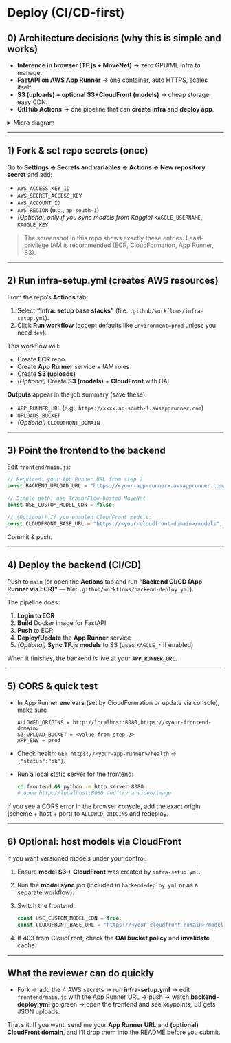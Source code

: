 

# Deploy (CI/CD-first)

## 0) Architecture decisions (why this is simple and works)

* **Inference in browser (TF.js + MoveNet)** → zero GPU/ML infra to manage.
* **FastAPI on AWS App Runner** → one container, auto HTTPS, scales itself.
* **S3 (uploads) + optional S3+CloudFront (models)** → cheap storage, easy CDN.
* **GitHub Actions** → one pipeline that can **create infra** and **deploy app**.

<details>
<summary>Micro diagram</summary>

```mermaid
flowchart LR
  User --> Frontend[Browser: TF.js + MoveNet]
  Frontend -- POST /upload --> AppRunner[FastAPI on App Runner]
  AppRunner --> S3Uploads[(S3: uploads/logs)]
  CloudFront[(CloudFront)] -. optional .-> Frontend
  CloudFront --> S3Models[(S3: versioned models)]
  GitHub --> GA[GitHub Actions]
  GA --> ECR[(ECR)]
  GA --> AppRunner
  GA --> S3Models
```

</details>

---

## 1) Fork & set repo secrets (once)

Go to **Settings → Secrets and variables → Actions → New repository secret** and add:

* `AWS_ACCESS_KEY_ID`
* `AWS_SECRET_ACCESS_KEY`
* `AWS_ACCOUNT_ID`
* `AWS_REGION` (e.g., `ap-south-1`)
* *(Optional, only if you sync models from Kaggle)* `KAGGLE_USERNAME`, `KAGGLE_KEY`

> The screenshot in this repo shows exactly these entries. Least-privilege IAM is recommended (ECR, CloudFormation, App Runner, S3).

---

## 2) Run **infra-setup.yml** (creates AWS resources)

From the repo’s **Actions** tab:

1. Select **“Infra: setup base stacks”** (file: `.github/workflows/infra-setup.yml`).
2. Click **Run workflow** (accept defaults like `Environment=prod` unless you need `dev`).

This workflow will:

* Create **ECR** repo
* Create **App Runner** service + IAM roles
* Create **S3 (uploads)**
* *(Optional)* Create **S3 (models)** + **CloudFront** with OAI

**Outputs** appear in the job summary (save these):

* `APP_RUNNER_URL` (e.g., `https://xxxx.ap-south-1.awsapprunner.com`)
* `UPLOADS_BUCKET`
* *(Optional)* `CLOUDFRONT_DOMAIN`

---

## 3) Point the frontend to the backend

Edit `frontend/main.js`:

```js
// Required: your App Runner URL from step 2
const BACKEND_UPLOAD_URL = "https://<your-app-runner>.awsapprunner.com/upload";

// Simple path: use TensorFlow-hosted MoveNet
const USE_CUSTOM_MODEL_CDN = false;

// (Optional) If you enabled CloudFront models:
const CLOUDFRONT_BASE_URL = "https://<your-cloudfront-domain>/models";
```

Commit & push.

---

## 4) Deploy the backend (CI/CD)

Push to `main` (or open the **Actions** tab and run **“Backend CI/CD (App Runner via ECR)”** — file: `.github/workflows/backend-deploy.yml`).

The pipeline does:

1. **Login to ECR**
2. **Build** Docker image for FastAPI
3. **Push** to ECR
4. **Deploy/Update** the **App Runner** service
5. *(Optional)* **Sync TF.js models** to S3 (uses `KAGGLE_*` if enabled)

When it finishes, the backend is live at your **`APP_RUNNER_URL`**.

---

## 5) CORS & quick test

* In App Runner **env vars** (set by CloudFormation or update via console), make sure

  ```
  ALLOWED_ORIGINS = http://localhost:8080,https://<your-frontend-domain>
  S3_UPLOAD_BUCKET = <value from step 2>
  APP_ENV = prod
  ```
* Check health: `GET https://<your-app-runner>/health` → `{"status":"ok"}`.
* Run a local static server for the frontend:

  ```bash
  cd frontend && python -m http.server 8080
  # open http://localhost:8080 and try a video/image
  ```

If you see a CORS error in the browser console, add the exact origin (scheme + host + port) to `ALLOWED_ORIGINS` and redeploy.

---

## 6) Optional: host models via CloudFront

If you want versioned models under your control:

1. Ensure **model S3 + CloudFront** was created by `infra-setup.yml`.
2. Run the **model sync** job (included in `backend-deploy.yml` or as a separate workflow).
3. Switch the frontend:

   ```js
   const USE_CUSTOM_MODEL_CDN = true;
   const CLOUDFRONT_BASE_URL = "https://<your-cloudfront-domain>/models";
   ```
4. If 403 from CloudFront, check the **OAI bucket policy** and **invalidate** cache.

---

## What the reviewer can do quickly

* Fork → add the 4 AWS secrets → run **infra-setup.yml** → edit `frontend/main.js` with the App Runner URL → push → watch **backend-deploy.yml** go green → open the frontend and see keypoints; S3 gets JSON uploads.

That’s it. If you want, send me your **App Runner URL** and **(optional) CloudFront domain**, and I’ll drop them into the README before you submit.
